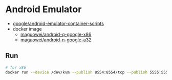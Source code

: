 # Android Emulator

- [google/android-emulator-container-scripts](https://github.com/google/android-emulator-container-scripts)
- docker image
  - [maguowei/android-q-google-x86](https://hub.docker.com/repository/docker/maguowei/android-q-google-x86)
  - [maguowei/android-n-google-a32](https://hub.docker.com/repository/docker/maguowei/android-n-google-a32)

## Run
```bash
# for x86
docker run --device /dev/kvm --publish 8554:8554/tcp --publish 5555:5555/tcp maguowei/android-q-google-x86:30.0.0
```